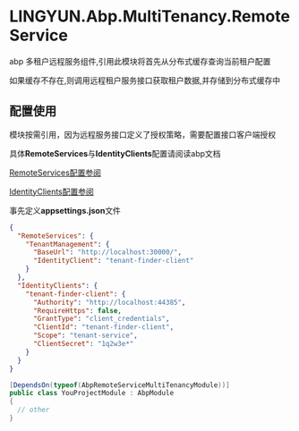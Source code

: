 # LINGYUN.Abp.MultiTenancy.RemoteService

abp 多租户远程服务组件,引用此模块将首先从分布式缓存查询当前租户配置

如果缓存不存在,则调用远程租户服务接口获取租户数据,并存储到分布式缓存中

## 配置使用

模块按需引用，因为远程服务接口定义了授权策略，需要配置接口客户端授权

具体**RemoteServices**与**IdentityClients**配置请阅读abp文档

[RemoteServices配置参阅](https://docs.abp.io/en/abp/latest/API/Dynamic-CSharp-API-Clients)

[IdentityClients配置参阅](https://github.com/abpframework/abp/blob/dev/framework/src/Volo.Abp.IdentityModel/Volo/Abp/IdentityModel/IdentityClientConfiguration.cs)

事先定义**appsettings.json**文件

```json
{
  "RemoteServices": {
    "TenantManagement": {
      "BaseUrl": "http://localhost:30000/",
      "IdentityClient": "tenant-finder-client"
    }
  },
  "IdentityClients": {
    "tenant-finder-client": {
      "Authority": "http://localhost:44385",
      "RequireHttps": false,
      "GrantType": "client_credentials",
      "ClientId": "tenant-finder-client",
      "Scope": "tenant-service",
      "ClientSecret": "1q2w3e*"
    }
  }
}

```

```csharp
[DependsOn(typeof(AbpRemoteServiceMultiTenancyModule))]
public class YouProjectModule : AbpModule
{
  // other
}
```